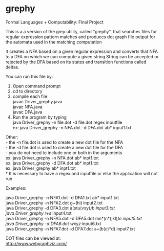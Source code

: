 # grephy
Formal Languages + Computability: Final Project

This is a a version of the grep utility, called "grephy", that searches files for regular expression pattern matches and produces dot graph
file output for the automata used in the matching computation

It creates a NFA based on a given regular expression and converts that NFA to a DFA on which we can compute a given string
String can be accepted or rejected by the DFA based on its states and transition functions called deltas.

You can run this file by:
  1. Open command prompt
  2. cd to directory
  3. compile each file <br />
    javac Driver_grephy.java <br />
    javac NFA.java <br />
    javac DFA.java <br />
  4. Run the program by typing <br />
    java Driver_grephy -n file.dot -d file.dot regex inputfile <br />
    ex: java Driver_grephy -n NFA.dot -d DFA.dot ab* input1.txt <br />

  Other:<br />
    -  the -n file.dot is used to create a new dot file for the NFA <br />
    -  the -d file.dot is used to create a new dot file for the DFA <br />
    -  you do not need to include one or both in the arguments <br />
       ex:  java Driver_grephy -n NFA.dot ab* inpt1.txt <br />
       ex:  java Driver_grephy -d DFA.dot ab* inpt1.txt <br />
       ex:  java Driver_grephy ab* inpt1.txt<br />
    *  It is necessary to have a regex and inputfile or else the application will not run <br />

Examples: <br />

java Driver_grephy -n NFA1.dot -d DFA1.txt ab* input1.txt <br />
java Driver_grephy -n NFA2.dot g+(hi) input2.txt <br />
java Driver_grephy -d DFA3.dot a(stu(vxy)*)b input3.txt <br />
java Driver_grephy r+s* input4.txt <br />
java Driver_grephy -n NFA5.dot -d DFA5.dot mn*(n*(jkl)*)*o input5.txt <br />
java Driver_grephy -d DFA6.dot w*x*y*z* input6.txt <br />
java Driver_grephy -n NFA7.dot -d DFA7.dot a+(b(c)*d) input7.txt <br />


DOT files can be viewed at: <br />
http://www.webgraphviz.com/




